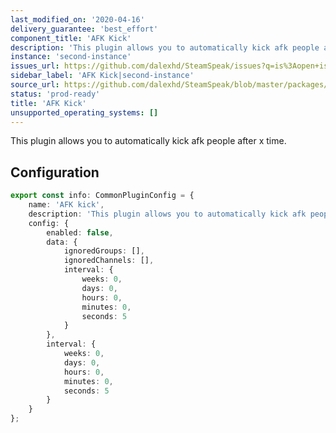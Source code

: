 ```yaml
---
last_modified_on: '2020-04-16'
delivery_guarantee: 'best_effort'
component_title: 'AFK Kick'
description: 'This plugin allows you to automatically kick afk people after x time.'
instance: 'second-instance'
issues_url: https://github.com/dalexhd/SteamSpeak/issues?q=is%3Aopen+is%3Aissue
sidebar_label: 'AFK Kick|second-instance'
source_url: https://github.com/dalexhd/SteamSpeak/blob/master/packages/server/src/core/TeamSpeak/plugins/second-instance/afk_kick.ts
status: 'prod-ready'
title: 'AFK Kick'
unsupported_operating_systems: []
---
```


This plugin allows you to automatically kick afk people after x time.

## Configuration

```typescript
export const info: CommonPluginConfig = {
	name: 'AFK kick',
	description: 'This plugin allows you to automatically kick afk people after x time.',
	config: {
		enabled: false,
		data: {
			ignoredGroups: [],
			ignoredChannels: [],
			interval: {
				weeks: 0,
				days: 0,
				hours: 0,
				minutes: 0,
				seconds: 5
			}
		},
		interval: {
			weeks: 0,
			days: 0,
			hours: 0,
			minutes: 0,
			seconds: 5
		}
	}
};
```

